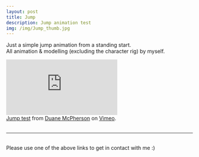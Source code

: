 ```yaml
---
layout: post
title: Jump   
description: Jump animation test
img: /img/Jump_thumb.jpg
---
```


Just a simple jump animation from a standing start.
<br>
All animation & modelling (excluding the character rig) by myself.

<div class="embed-container"><iframe src="https://player.vimeo.com/video/180002844" frameborder="0" allowfullscreen></iframe></div>
<div class="col three caption">
	<a href="https://vimeo.com/180002844">Jump test</a> from <a href="https://vimeo.com/duanemcpherson">Duane McPherson</a> on <a href="https://vimeo.com">Vimeo</a>.
</div>

<br>
<hr/>
<br>
<span class="contacticon center">
	<a href="http://duanemcpherson.com/contact/"><i class="fa fa-envelope-square"></i></a>
   	<a href="https://www.linkedin.com/in/duane-mcpherson" target="_blank"><i class="fa fa-linkedin-square"></i></a>
    <a href="http://vimeo.com/duanemcpherson" target="_blank"><i class="fa fa-vimeo-square"></i></a>
    <a href="http://dmcmodelling.tumblr.com/" target="_blank"><i class="fa fa-tumblr-square"></i></a>
	<a href="https://twitter.com/duanemcpherson" target="_blank"><i class="fa fa-twitter-square"></i></a>
</span>

<div class="col three caption">
	Please use one of the above links to get in contact with me :)
</div>

